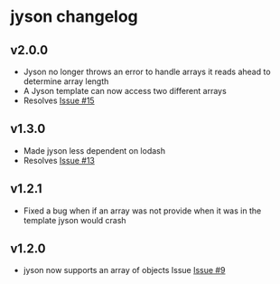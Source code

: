 # jyson changelog

## v2.0.0
- Jyson no longer throws an error to handle arrays it reads ahead to determine array length
- A Jyson template can now access two different arrays
- Resolves [Issue #15](https://github.com/hubba/jyson/issues/15)

## v1.3.0
- Made jyson less dependent on lodash
- Resolves [Issue #13](https://github.com/hubba/jyson/issues/13)

## v1.2.1
- Fixed a bug when if an array was not provide when it was in the template jyson would crash

## v1.2.0
- jyson now supports an array of objects Issue [Issue #9](https://github.com/hubba/jyson/issues/9)
